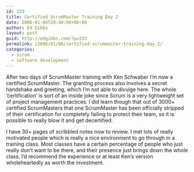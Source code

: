 ```yaml
---
id: 233
title: Certified ScrumMaster Training Day 2
date: 2006-01-06T20:40:08+00:00
author: Ed Gibbs
layout: post
guid: http://edgibbs.com/?p=233
permalink: /2006/01/06/certified-scrummaster-training-day-2/
categories:
  - scrum
  - software development
---
```

After two days of ScrumMaster training with Ken Schwaber I&#8217;m now a certified ScrumMaster. The granting process also involves a secret handshake and greeting, which I&#8217;m not able to divulge here. The whole &#8216;certification&#8217; is sort of an inside joke since Scrum is a very lightweight set of project management practices. I did learn though that out of 3000+ certified ScrumMasters that one ScrumMaster has been officially stripped of their certification for completely failing to protect their team, so it is possible to really blow it and get decertified.

I have 30+ pages of scribbled notes now to review. I met lots of really motivated people which is really a nice environment to go through in a training class. Most classes have a certain percentage of people who just really don&#8217;t want to be there, and their presence just brings down the whole class. I&#8217;d recommend the experience or at least Ken&#8217;s version wholeheartedly as worth the investment.